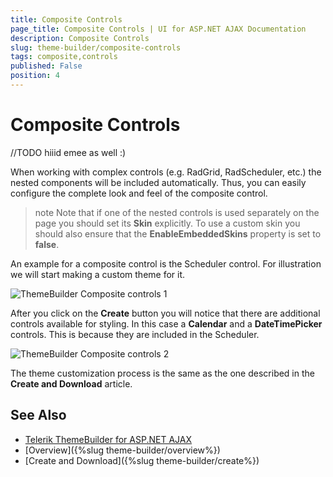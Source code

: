 ```yaml
---
title: Composite Controls
page_title: Composite Controls | UI for ASP.NET AJAX Documentation
description: Composite Controls
slug: theme-builder/composite-controls
tags: composite,controls
published: False
position: 4
---
```


# Composite Controls 


//TODO hiiid emee as well :)

When working with complex controls (e.g. RadGrid, RadScheduler, etc.) the nested components will be included automatically. Thus, you can easily configure the complete look and feel of the composite control.

>note Note that if one of the nested controls is used separately on the page you should set its **Skin** explicitly. To use a custom skin you should also ensure that the **EnableEmbeddedSkins** property is set to **false**.
>


An example for a composite control is the Scheduler control. For illustration we will start making a custom theme for it.

![ThemeBuilder Composite controls 1](images/theme-builder-composite-controls-1.png)



After you click on the **Create** button you will notice that there are additional controls available for styling. In this case a **Calendar** and a **DateTimePicker** controls. This is because they are included in the Scheduler. 

![ThemeBuilder Composite controls 2](images/theme-builder-composite-controls-2.png)




The theme customization process is the same as the one described in the **Create and Download** article. 


## See Also

 * [Telerik ThemeBuilder for ASP.NET AJAX](http://themebuilder.telerik.com/)
 * [Overview]({%slug theme-builder/overview%})
 * [Create and Download]({%slug theme-builder/create%})



